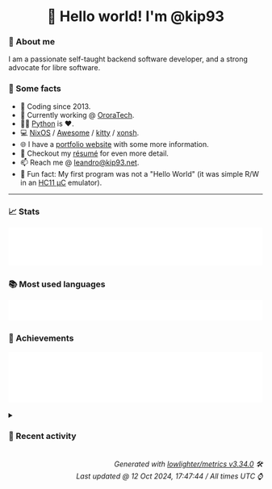 <!-- README template, populated using this action:
     https://github.com/kip93/kip93/blob/main/.github/workflows/readme.yml. -->

<h1 align="center">👋 Hello world! I'm @kip93</h1> <!-- LOGIN => username -->

### 👤 About me

I am a passionate self-taught backend software developer, and a strong advocate for libre software.


### 💬 Some facts

* 📅 Coding since 2013.
* 💼 Currently working @ [OroraTech](https://ororatech.com/).
* 👨‍💻 [Python](https://github.com/search?q=user%3Akip93&l=python) is ❤️. <!-- LOGIN => username -->
* 💻 [NixOS](https://github.com/NixOS/) /
     [Awesome](https://github.com/awesomeWM/) /
     [kitty](https://github.com/kovidgoyal/kitty/) /
     [xonsh](https://github.com/xonsh/).
* 🌐 I have a [portfolio website](https://kip93.net/) with some more information.
* 📝 Checkout my [résumé](https://kip93.net/resume/) for even more detail.
* 📫 Reach me @ [leandro@kip93.net](mailto:leandro@kip93.net).
* 🎲 Fun fact: My first program was not a "Hello World" (it was simple R/W in an [HC11 µC](https://en.wikipedia.org/wiki/68HC11) emulator).


-----------------------------------------------------------------------------------------------------------------------


### 📈 Stats

![](./stats.svg)


### 📚 Most used languages <!-- by percentage, in decreasing order -->

![](./languages.svg)


### 🏅 Achievements

![](./achievements.svg)


<details> <!-- Last activity -->
<!-- Almost verbatim copy of https://github.com/lowlighter/metrics/blob/latest/source/templates/markdown/partials/activity.ejs, but restructured to be foldable. -->
<summary><h3>📰 Recent activity</h3></summary>

* ➡️ Pushed 10000 commits in [kip93/nixpkgs](https://github.com/kip93/nixpkgs) on branch `chore/calibre-web-ldap`
  * [#9e70960](https://github.com/kip93/nixpkgs/commit/9e70960) p3x-onenote: 2023.4.117 -&gt; 2024.10.110 (#346490)
  * [#e3f04ae](https://github.com/kip93/nixpkgs/commit/e3f04ae) python312Packages.pyeconet: 0.1.22 -&gt; 0.1.23

Diff: https://github.com/w1ll1am23/pyeconet/compare/refs/tags/v0.1.22...v0.1.23

Changelog: https://github.com/w1ll1am23/pyeconet/releases/tag/v0.1.23
  * [#55dd815](https://github.com/kip93/nixpkgs/commit/55dd815) python312Packages.pysml: 0.1.3 -&gt; 0.1.4

Diff: https://github.com/mtdcr/pysml/compare/refs/tags/0.1.3...0.1.4
  * [#d9c9aa3](https://github.com/kip93/nixpkgs/commit/d9c9aa3) yt-dlp: 2024.9.27 -&gt; 2024.10.7 (#347247)
  * [#10ea84d](https://github.com/kip93/nixpkgs/commit/10ea84d) vimPlugins.nvim-treesitter: update grammars
  * [#aa6af57](https://github.com/kip93/nixpkgs/commit/aa6af57) vimPlugins: update on 2024-10-07
  * [#e8200a3](https://github.com/kip93/nixpkgs/commit/e8200a3) luaPackages: update on 2024-10-07
  * [#e0268f7](https://github.com/kip93/nixpkgs/commit/e0268f7) gitleaks: 8.20.0 -&gt; 8.20.1 (#347250)
  * [#a6e7e8d](https://github.com/kip93/nixpkgs/commit/a6e7e8d) ggshield: 1.32.0 -&gt; 1.32.1 (#347251)
  * [#c82c1ea](https://github.com/kip93/nixpkgs/commit/c82c1ea) metasploit: 6.4.28 -&gt; 6.4.29 (#347252)
  * [#719ef91](https://github.com/kip93/nixpkgs/commit/719ef91) python311Packages.llama-index-core: 0.11.14 -&gt; 0.11.16

Diff: https://github.com/run-llama/llama_index/compare/refs/tags/v0.11.14...v0.11.16

Changelog: https://github.com/run-llama/llama_index/blob/0.11.16/CHANGELOG.md
  * [#829927f](https://github.com/kip93/nixpkgs/commit/829927f) forbidden: 12.5 -&gt; 12.6 (#346643)
  * [#af8cdb4](https://github.com/kip93/nixpkgs/commit/af8cdb4) elementary-xfce-icon-theme: 0.19 -&gt; 0.20 (#347240)
  * [#f937138](https://github.com/kip93/nixpkgs/commit/f937138) python312Packages.mailchecker: 6.0.9 -&gt; 6.0.11

Changelog: https://github.com/FGRibreau/mailchecker/blob/v6.0.11/CHANGELOG.md
  * [#a97373a](https://github.com/kip93/nixpkgs/commit/a97373a) azure-cli: install completions for all shells (#346715)
  * [#2d63d9a](https://github.com/kip93/nixpkgs/commit/2d63d9a) python311Packages.llama-index-multi-modal-llms-openai: 0.2.1 -&gt; 0.2.2
  * [#e17b42a](https://github.com/kip93/nixpkgs/commit/e17b42a) python311Packages.llama-index-llms-openai: 0.2.9 -&gt; 0.2.12
  * [#2d17cb8](https://github.com/kip93/nixpkgs/commit/2d17cb8) python311Packages.llama-parse: 0.5.6 -&gt; 0.5.7
  * [#9eb7308](https://github.com/kip93/nixpkgs/commit/9eb7308) python311Packages.llama-cloud: 0.0.17 -&gt; 0.1.2
  * [#48469bc](https://github.com/kip93/nixpkgs/commit/48469bc) python311Packages.llama-index-embeddings-gemini: 0.2.0 -&gt; 0.2.1
  * *On 12 Oct 2024, 12:09:20*
* ➡️ Pushed 1083 commits in [kip93/nixpkgs](https://github.com/kip93/nixpkgs) on branch `master`
  * [#1dc34aa](https://github.com/kip93/nixpkgs/commit/1dc34aa) steamtinkerlaunch: add steamcompattool output

This makes it possible to integrate this into our steam derivation&#39;s
extraCompatPackages
  * [#309fcf6](https://github.com/kip93/nixpkgs/commit/309fcf6) steamtinkerlaunch: don&#39;t wrap in order to preserve $0

Fixes https://github.com/NixOS/nixpkgs/issues/295902
  * [#0fc7b44](https://github.com/kip93/nixpkgs/commit/0fc7b44) dropbox: add libGL to the FHS environment

dropbox v209 has stopped shipping libGL.so, which causes a crash on startup if it&#39;s missing and $DISPLAY is set.
  * [#0d02f0b](https://github.com/kip93/nixpkgs/commit/0d02f0b) chrpath: 0.16 -&gt; 0.17

https://codeberg.org/pere/chrpath/releases/tag/release-0.17

The project moved to Codeberg since Alioth shut down.
  * [#70ac601](https://github.com/kip93/nixpkgs/commit/70ac601) ladybird: 0-unstable-2024-09-21 -&gt; 0-unstable-2024-10-05
  * [#6bb12ac](https://github.com/kip93/nixpkgs/commit/6bb12ac) llvmPackages_19.libclc: fix formatting
  * [#a80f2c1](https://github.com/kip93/nixpkgs/commit/a80f2c1) llvmPackages_19.libclc: fix building
  * [#db45f30](https://github.com/kip93/nixpkgs/commit/db45f30) spirv-llvm-translator: fix formatting
  * [#8bad509](https://github.com/kip93/nixpkgs/commit/8bad509) spirv-llvm-translator: fix building with llvm 19
  * [#ff47379](https://github.com/kip93/nixpkgs/commit/ff47379) pkgs/top-level/aliases.nix: add clang19Stdenv and clang-tools_19
  * [#3b465e8](https://github.com/kip93/nixpkgs/commit/3b465e8) ssdfs-utils: 4.45 -&gt; 4.46
  * [#8761a97](https://github.com/kip93/nixpkgs/commit/8761a97) qdiskinfo: add themes
  * [#acf163b](https://github.com/kip93/nixpkgs/commit/acf163b) metacubexd: 1.150.0 -&gt; 1.151.0
  * [#f724bee](https://github.com/kip93/nixpkgs/commit/f724bee) {qbittorrent, qbittorrent-nox}: add mainProgram
  * [#ac9677e](https://github.com/kip93/nixpkgs/commit/ac9677e) python312Packages.grpcio-testing: 1.65.4 -&gt; 1.66.2

Diff: grpc/grpc@v1.65.4...v1.66.2

Changelog: https://github.com/grpc/grpc/releases/tag/v1.66.2
  * [#7943dad](https://github.com/kip93/nixpkgs/commit/7943dad) python312Packages.drf-yasg: refactor
  * [#7c0d61b](https://github.com/kip93/nixpkgs/commit/7c0d61b) python312Packages.xml2rfc: clean up dependencies
  * [#cb7699b](https://github.com/kip93/nixpkgs/commit/cb7699b) python312Packages.xml2rfc: switch to pypa builder
  * [#dc2ce3b](https://github.com/kip93/nixpkgs/commit/dc2ce3b) python312Packages.requests-unixsocket2: init at 0.4.2

requests-unixsocket2 is a dependency of azure-iot-device Python package
  * [#5530bac](https://github.com/kip93/nixpkgs/commit/5530bac) maintainers: add mikut
  * *On 12 Oct 2024, 11:58:25*
* 💬 Commented on [#10153 git-lfs support](https://github.com/NixOS/nix/issues/10153) from [NixOS/nix](https://github.com/NixOS/nix)
  * *On 10 Oct 2024, 15:11:11*
* 💬 Commented on [#293002 python311Packages.flask-simpleldap: init at 2.0.0](https://github.com/NixOS/nixpkgs/pull/293002) from [NixOS/nixpkgs](https://github.com/NixOS/nixpkgs)
  * *On 8 Oct 2024, 22:53:25*
</details>


<h6 align="right"><em>
    Generated with <a href="https://github.com/lowlighter/metrics/tree/latest/">lowlighter/metrics v3.34.0</a> 🛠️<br> <!-- VERSION => MAJOR.minor.patch -->
    Last updated @ 12 Oct 2024, 17:47:44 / All times UTC ⌚ <!-- meta.generated => DD/MM/YYYY, hh:mm -->
</em></h6>
